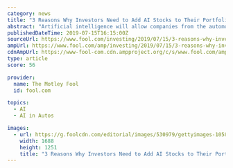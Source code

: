 ```yaml
---
category: news
title: "3 Reasons Why Investors Need to Add AI Stocks to Their Portfolio"
abstract: "Artificial intelligence will allow companies from the automotive ... Already, Alphabet's self-driving car subsidiary, Waymo, has logged more than 11 million autonomous miles on real roads and 10 billion miles in simulations. Late last year, it became ..."
publishedDateTime: 2019-07-15T16:15:00Z
sourceUrl: https://www.fool.com/investing/2019/07/15/3-reasons-why-investors-need-to-add-ai-stocks-to-t.aspx
ampUrl: https://www.fool.com/amp/investing/2019/07/15/3-reasons-why-investors-need-to-add-ai-stocks-to-t.aspx
cdnAmpUrl: https://www-fool-com.cdn.ampproject.org/c/s/www.fool.com/amp/investing/2019/07/15/3-reasons-why-investors-need-to-add-ai-stocks-to-t.aspx
type: article
score: 56

provider:
  name: The Motley Fool
  id: fool.com

topics:
  - AI
  - AI in Autos

images:
  - url: https://g.foolcdn.com/editorial/images/530979/gettyimages-1058474076.jpg
    width: 1688
    height: 1251
    title: "3 Reasons Why Investors Need to Add AI Stocks to Their Portfolio"
---
```

